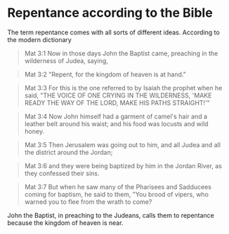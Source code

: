 # Repentance according to the Bible
The term repentance comes with all sorts of different ideas. According to the modern dictionary

> Mat 3:1  Now in those days John the Baptist came, preaching in the wilderness of Judea, saying,

> Mat 3:2  "Repent, for the kingdom of heaven is at hand."

> Mat 3:3  For this is the one referred to by Isaiah the prophet when he said, "THE VOICE OF ONE CRYING IN THE WILDERNESS, 'MAKE READY THE WAY OF THE LORD, MAKE HIS PATHS STRAIGHT!'"

> Mat 3:4  Now John himself had a garment of camel's hair and a leather belt around his waist; and his food was locusts and wild honey.

> Mat 3:5  Then Jerusalem was going out to him, and all Judea and all the district around the Jordan;

> Mat 3:6  and they were being baptized by him in the Jordan River, as they confessed their sins.

> Mat 3:7  But when he saw many of the Pharisees and Sadducees coming for baptism, he said to them, "You brood of vipers, who warned you to flee from the wrath to come?

John the Baptist, in preaching to the Judeans, calls them to repentance because the kingdom of heaven is near. 
